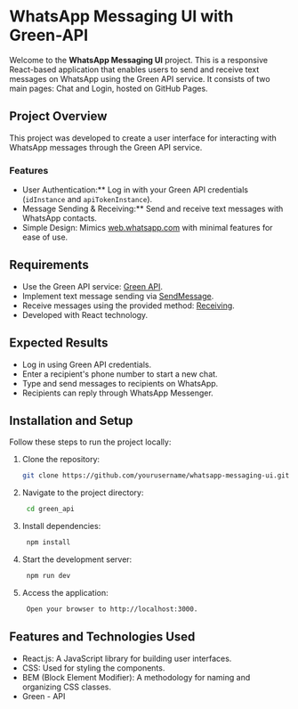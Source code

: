 
# WhatsApp Messaging UI with Green-API

Welcome to the **WhatsApp Messaging UI** project. This is a responsive React-based application that enables users to send and receive text messages on WhatsApp using the Green API service. It consists of two main pages: Chat and Login, hosted on GitHub Pages.

## Project Overview

This project was developed to create a user interface for interacting with WhatsApp messages through the Green API service.

### Features
- User Authentication:** Log in with your Green API credentials (`idInstance` and `apiTokenInstance`).
- Message Sending & Receiving:** Send and receive text messages with WhatsApp contacts.
- Simple Design: Mimics [web.whatsapp.com](https://web.whatsapp.com/) with minimal features for ease of use.

## Requirements
- Use the Green API service: [Green API](https://green-api.com/).
- Implement text message sending via [SendMessage](https://green-api.com/docs/api/sending/SendMessage/).
- Receive messages using the provided method: [Receiving](https://green-api.com/docs/api/receiving/technology-http-api/).
- Developed with React technology.

## Expected Results
- Log in using Green API credentials.
- Enter a recipient's phone number to start a new chat.
- Type and send messages to recipients on WhatsApp.
- Recipients can reply through WhatsApp Messenger.

## Installation and Setup
Follow these steps to run the project locally:

1. Clone the repository:
   ```bash
   git clone https://github.com/yourusername/whatsapp-messaging-ui.git

2. Navigate to the project directory:
   ```bash
    cd green_api

3. Install dependencies:
   ```bash
    npm install

4. Start the development server:
   ```bash
    npm run dev

5. Access the application:
   ```bash
    Open your browser to http://localhost:3000.

## Features and Technologies Used

- React.js: A JavaScript library for building user interfaces.
- CSS: Used for styling the components.
- BEM (Block Element Modifier): A methodology for naming and organizing CSS classes.
- Green - API
